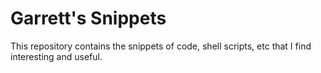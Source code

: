 Garrett's Snippets
==================

This repository contains the snippets of code, shell scripts, etc that I find
interesting and useful.

